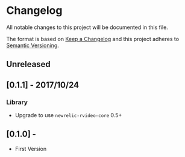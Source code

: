 # Changelog
All notable changes to this project will be documented in this file.

The format is based on [Keep a Changelog](http://keepachangelog.com/en/1.0.0/)
and this project adheres to [Semantic Versioning](http://semver.org/spec/v2.0.0.html).

## Unreleased

## [0.1.1] - 2017/10/24
### Library
- Upgrade to use `newrelic-rvideo-core` 0.5+


## [0.1.0] - 
- First Version